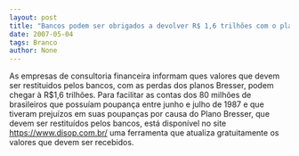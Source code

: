 ```yaml
---
layout: post
title: "Bancos podem ser obrigados a devolver R$ 1,6 trilhões com o plano Bresser"
date: 2007-05-04
tags: Branco
author: None
---
```

As empresas de consultoria financeira informam ques valores que devem ser restituidos pelos bancos, com as perdas dos planos Bresser, podem chegar à R$1,6 trilhões.
Para facilitar as contas dos 80 milhões de brasileiros que possuíam poupança entre junho e julho de 1987 e que tiveram prejuízos em suas poupanças por causa do Plano Bresser, que devem ser restituídos pelos bancos, está disponível no site https://www.disop.com.br/ uma ferramenta que atualiza gratuitamente os valores que devem ser recebidos.  